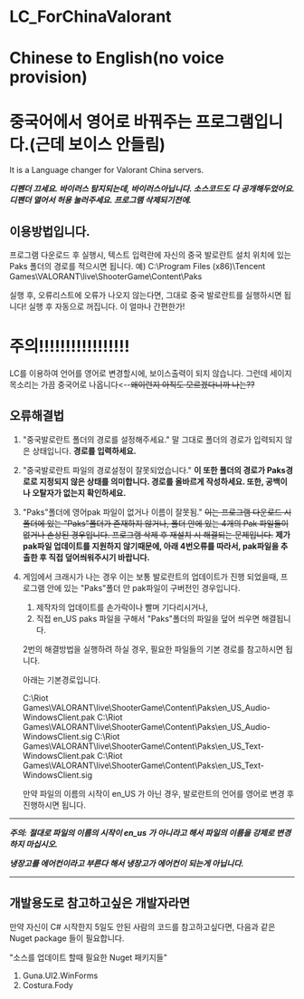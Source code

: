 # LC_ForChinaValorant
# Chinese to English(no voice provision)
# 중국어에서 영어로 바꿔주는 프로그램입니다.(근데 보이스 안들림)
It is a Language changer for Valorant China servers.

***디펜더 끄세요. 바이러스 탐지되는데, 바이러스아닙니다. 소스코드도 다 공개해두었어요. 디펜더 열어서 허용 눌러주세요. 프로그램 삭제되기전에.***


이용방법입니다.
---------------------------------------------------
프로그램 다운로드 후 실행시, 텍스트 입력란에 자신의 중국 발로란트 설치 위치에 있는 Paks 폴더의 경로를 적으시면 됩니다.
예) C:\Program Files (x86)\Tencent Games\VALORANT\live\ShooterGame\Content\Paks

실행 후, 오류리스트에 오류가 나오지 않는다면, 그대로 중국 발로란트를 실행하시면 됩니다!
실행 후 자동으로 꺼집니다. 이 얼마나 간편한가!

# 주의!!!!!!!!!!!!!!!!!
LC를 이용하여 언어를 영어로 변경할시에, 보이스출력이 되지 않습니다.
그런데 세이지목소리는 가끔 중국어로 나옵니다<--~~왜이런지 아직도 모르겠다니까 나는??~~



오류해결법
---------------
1. "중국발로란트 폴더의 경로를 설정해주세요."
   말 그대로 폴더의 경로가 입력되지 않은 상태입니다.
   **경로를 입력하세요.**

3. "중국발로란트 파일의 경로설정이 잘못되었습니다."
   **이 또한 폴더의 경로가 Paks경로로 지정되지 않은 상태를 의미합니다.
   경로를 올바르게 작성하세요. 또한, 공백이나 오탈자가 없는지 확인하세요.**

4. "Paks"폴더에 영어pak 파일이 없거나 이름이 잘못됨."
   ~~이는 프로그램 다운로드 시 폴더에 있는 "Paks"폴더가 존재하지 않거나, 폴더 안에 있는 4개의 Pak 파일들이 없거나 손상된 경우입니다.
   프로그램 삭제 후 재설치 시 해결되는 문제입니다.~~ **제가 pak파일 업데이트를 지원하지 않기때문에, 아래 4번오류를 따라서, pak파일을 추출한 후 직접 덮어씌워주시기 바랍니다.**

5. 게임에서 크래시가 나는 경우
   이는 보통 발로란트의 업데이트가 진행 되었을때, 프로그램 안에 있는 "Paks"폴더 안 pak파일이 구버전인 경우입니다.
   1. 제작자의 업데이트를 손가락이나 빨며 기다리시거나,
   2. 직접 en_US paks 파일을 구해서 "Paks"폴더의 파일을 덮어 씌우면 해결됩니다.

   2번의 해결방법을 실행하려 하실 경우, 필요한 파일들의 기본 경로를 참고하시면 됩니다.
   
   아래는 기본경로입니다.

   C:\Riot Games\VALORANT\live\ShooterGame\Content\Paks\en_US_Audio-WindowsClient.pak
   C:\Riot Games\VALORANT\live\ShooterGame\Content\Paks\en_US_Audio-WindowsClient.sig
   C:\Riot Games\VALORANT\live\ShooterGame\Content\Paks\en_US_Text-WindowsClient.pak
   C:\Riot Games\VALORANT\live\ShooterGame\Content\Paks\en_US_Text-WindowsClient.sig

   만약 파일의 이름의 시작이 en_US 가 아닌 경우, 발로란트의 언어를 영어로 변경 후 진행하시면 됩니다.

*********************************************************************************
  ***주의:***
  ***절대로 파일의 이름의 시작이 en_us 가 아니라고 해서 파일의 이름을 강제로 변경하지 마십시오.***
  
  ***냉장고를 에어컨이라고 부른다 해서 냉장고가 에어컨이 되는게 아닙니다.***
*********************************************************************************

개발용도로 참고하고싶은 개발자라면
------------------
만약 자신이 C# 시작한지 5일도 안된 사람의 코드를 참고하고싶다면,
다음과 같은 Nuget package 들이 필요합니다.
   
"소스를 업데이트 할때 필요한 Nuget 패키지들"
   
1. Guna.UI2.WinForms
2. Costura.Fody




